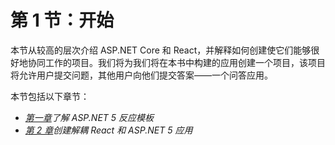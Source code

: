 # 第 1 节：开始

本节从较高的层次介绍 ASP.NET Core 和 React，并解释如何创建使它们能够很好地协同工作的项目。我们将为我们将在本书中构建的应用创建一个项目，该项目将允许用户提交问题，其他用户向他们提交答案——一个问答应用。

本节包括以下章节：

*   [*第一章*](01.html#_idTextAnchor020)*了解 ASP.NET 5 反应模板*
*   [*第 2 章*](02.html#_idTextAnchor041)*创建解耦 React 和 ASP.NET 5 应用*